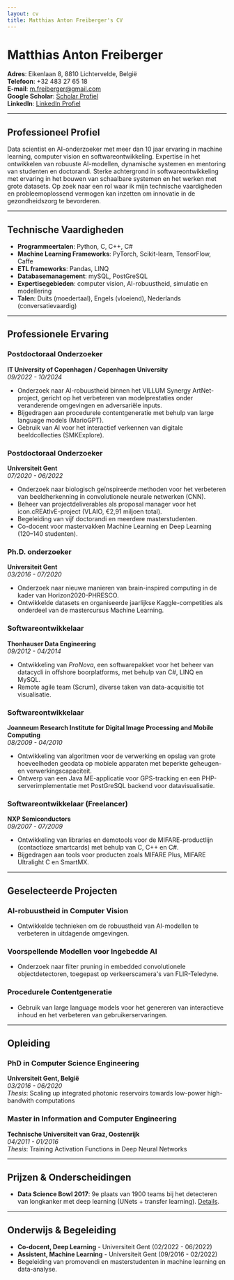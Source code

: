 ```yaml
---
layout: cv
title: Matthias Anton Freiberger's CV
---
```


# Matthias Anton Freiberger
**Adres**: Eikenlaan 8, 8810 Lichtervelde, België  
**Telefoon**: +32 483 27 65 18  
**E-mail**: [m.freiberger@gmail.com](mailto:m.freiberger@gmail.com)  
**Google Scholar**: [Scholar Profiel](https://scholar.google.com/citations?user=qkPbhlUAAAAJ)  
**LinkedIn**: [LinkedIn Profiel](https://www.linkedin.com/in/matthias-freiberger-a1377b7b/)  

---

## Professioneel Profiel
Data scientist en AI-onderzoeker met meer dan 10 jaar ervaring in machine learning, computer vision en softwareontwikkeling. Expertise in het ontwikkelen van robuuste AI-modellen, dynamische systemen en mentoring van studenten en doctorandi. Sterke achtergrond in softwareontwikkeling met ervaring in het bouwen van schaalbare systemen en het werken met grote datasets. Op zoek naar een rol waar ik mijn technische vaardigheden en probleemoplossend vermogen kan inzetten om innovatie in de gezondheidszorg te bevorderen.

---

## Technische Vaardigheden
- **Programmeertalen**: Python, C, C++, C#  
- **Machine Learning Frameworks**: PyTorch, Scikit-learn, TensorFlow, Caffe 
- **ETL frameworks**: Pandas, LINQ   
- **Databasemanagement**: mySQL, PostGreSQL  
- **Expertisegebieden**: computer vision, AI-robuustheid, simulatie en modellering  
- **Talen**: Duits (moedertaal), Engels (vloeiend), Nederlands (conversatievaardig)

---

## Professionele Ervaring

### Postdoctoraal Onderzoeker  
**IT University of Copenhagen / Copenhagen University**  
*09/2022 - 10/2024*  
- Onderzoek naar AI-robuustheid binnen het VILLUM Synergy ArtNet-project, gericht op het verbeteren van modelprestaties onder veranderende omgevingen en adversariële inputs.  
- Bijgedragen aan procedurele contentgeneratie met behulp van large language models (MarioGPT).  
- Gebruik van AI voor het interactief verkennen van digitale beeldcollecties (SMKExplore).  

### Postdoctoraal Onderzoeker  
**Universiteit Gent**  
*07/2020 - 06/2022*  
- Onderzoek naar biologisch geïnspireerde methoden voor het verbeteren van beeldherkenning in convolutionele neurale netwerken (CNN).  
- Beheer van projectdeliverables als proposal manager voor het icon.cREAtIvE-project (VLAIO, €2,91 miljoen total).  
- Begeleiding van vijf doctorandi en meerdere masterstudenten.  
- Co-docent voor mastervakken Machine Learning en Deep Learning (120–140 studenten).  

### Ph.D. onderzoeker  
**Universiteit Gent**  
*03/2016 - 07/2020*  
- Onderzoek naar nieuwe manieren van brain-inspired computing in de kader van Horizon2020-PHRESCO.  
- Ontwikkelde datasets en organiseerde jaarlijkse Kaggle-competities als onderdeel van de mastercursus Machine Learning.  

### Softwareontwikkelaar  
**Thonhauser Data Engineering**  
*09/2012 - 04/2014*  
- Ontwikkeling van *ProNova*, een softwarepakket voor het beheer van datacycli in offshore boorplatforms, met behulp van C#, LINQ en MySQL.  
- Remote agile team (Scrum), diverse taken van data-acquisitie tot visualisatie.  

### Softwareontwikkelaar  
**Joanneum Research Institute for Digital Image Processing and Mobile Computing**  
*08/2009 - 04/2010*  
- Ontwikkeling van algoritmen voor de verwerking en opslag van grote hoeveelheden geodata op mobiele apparaten met beperkte geheugen- en verwerkingscapaciteit.  
- Ontwerp van een Java ME-applicatie voor GPS-tracking en een PHP-serverimplementatie met PostGreSQL backend voor datavisualisatie.  

### Softwareontwikkelaar (Freelancer)  
**NXP Semiconductors**  
*09/2007 - 07/2009*  
- Ontwikkeling van libraries en demotools voor de MIFARE-productlijn (contactloze smartcards) met behulp van C, C++ en C#.  
- Bijgedragen aan tools voor producten zoals MIFARE Plus, MIFARE Ultralight C en SmartMX.  
---

## Geselecteerde Projecten

### AI-robuustheid in Computer Vision  
- Ontwikkelde technieken om de robuustheid van AI-modellen te verbeteren in uitdagende omgevingen.  

### Voorspellende Modellen voor Ingebedde AI  
- Onderzoek naar filter pruning in embedded convolutionele objectdetectoren, toegepast op verkeerscamera's van FLIR-Teledyne.  

### Procedurele Contentgeneratie  
- Gebruik van large language models voor het genereren van interactieve inhoud en het verbeteren van gebruikerservaringen.  

---

## Opleiding

### PhD in Computer Science Engineering  
**Universiteit Gent, België**  
*03/2016 - 06/2020*  
*Thesis*: Scaling up integrated photonic reservoirs towards low-power high-bandwith computations  

### Master in Information and Computer Engineering  
**Technische Universiteit van Graz, Oostenrijk**  
*04/2011 - 01/2016*  
*Thesis*: Training Activation Functions in Deep Neural Networks  

---

## Prijzen & Onderscheidingen

- **Data Science Bowl 2017**: 9e plaats van 1900 teams bij het detecteren van longkanker met deep learning (UNets + transfer learning). [Details](https://medium.com/kaggle-blog/data-science-bowl-2017-predicting-lung-cancer-solution-write-up-team-deep-breath-4fee2f5b4768).  

---

## Onderwijs & Begeleiding

- **Co-docent, Deep Learning** - Universiteit Gent (02/2022 - 06/2022)  
- **Assistent, Machine Learning** - Universiteit Gent (09/2016 - 02/2022)  
- Begeleiding van promovendi en masterstudenten in machine learning en data-analyse.  


